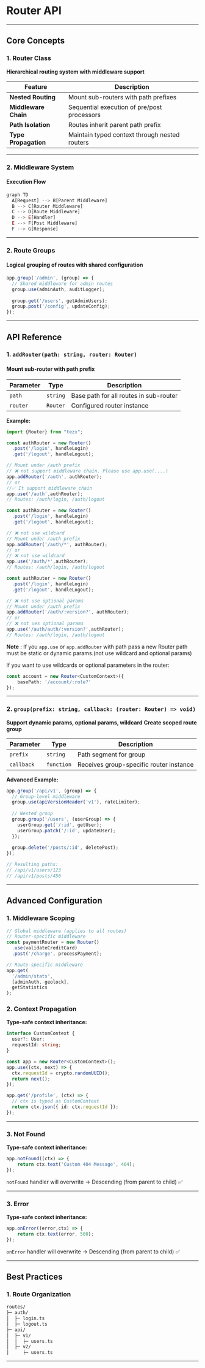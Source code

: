 
# Router API

---

## **Core Concepts**

### **1. Router Class**

**Hierarchical routing system with middleware support**

| Feature              | Description                                                                 |
|----------------------|-----------------------------------------------------------------------------|
| **Nested Routing**   | Mount sub-routers with path prefixes                                        |
| **Middleware Chain** | Sequential execution of pre/post processors                                 |
| **Path Isolation**   | Routes inherit parent path prefix                                           |
| **Type Propagation** | Maintain typed context through nested routers                               |

---

### **2. Middleware System**

#### **Execution Flow**

```js
graph TD
  A[Request] --> B[Parent Middleware]
  B --> C[Router Middleware]
  C --> D[Route Middleware]
  D --> E[Handler]
  E --> F[Post Middleware]
  F --> G[Response]
```

---

### **2. Route Groups**

#### Logical grouping of routes with shared configuration

```ts
app.group('/admin', (group) => {
  // Shared middleware for admin routes
  group.use(adminAuth, auditLogger);
  
  group.get('/users', getAdminUsers);
  group.post('/config', updateConfig);
});
```

---

## **API Reference**

### **1. `addRouter(path: string, router: Router)`**

#### Mount sub-router with path prefix

| Parameter | Type     | Description                              |
|-----------|----------|------------------------------------------|
| `path`    | `string` | Base path for all routes in sub-router   |
| `router`  | `Router` | Configured router instance               |

**Example:**

```ts
import {Router} from "tezx";

const authRouter = new Router()
  .post('/login', handleLogin)
  .get('/logout', handleLogout);

// Mount under /auth prefix
// ❌ not support middleware chain. Please use app.use(....)
app.addRouter('/auth', authRouter); 
// or
//✅ It support middleware chain
app.use('/auth',authRouter);
// Routes: /auth/login, /auth/logout
```

```ts
const authRouter = new Router()
  .post('/login', handleLogin)
  .get('/logout', handleLogout);

// ❌ not use wildcard
// Mount under /auth prefix
app.addRouter('/auth/*', authRouter);
// or
// ❌ not use wildcard
app.use('/auth/*',authRouter);
// Routes: /auth/login, /auth/logout
```

```ts
const authRouter = new Router()
  .post('/login', handleLogin)
  .get('/logout', handleLogout);

// ❌ not use optional params
// Mount under /auth prefix
app.addRouter('/auth/:version?', authRouter);
// or
// ❌ not ues optional params
app.use('/auth/auth/:version?',authRouter);
// Routes: /auth/login, /auth/logout
```

**Note** : If you `app.use` or `app.addRouter` with path pass a new Router path must be static or dynamic params.(not use wildcard and optional params)

If you want to use wildcards or optional parameters in the router:

```ts
const account = new Router<CustomContext>({
    basePath: '/account/:role?'
});
```

---

### **2. `group(prefix: string, callback: (router: Router) => void)`**

**Support dynamic params, optional params, wildcard**
**Create scoped route group**

| Parameter  | Type       | Description                                     |
|------------|------------|-------------------------------------------------|
| `prefix`   | `string`   | Path segment for group                          |
| `callback` | `function` | Receives group-specific router instance         |

**Advanced Example:**

```ts
app.group('/api/v1', (group) => {
  // Group-level middleware
  group.use(apiVersionHeader('v1'), rateLimiter);
  
  // Nested group
  group.group('/users', (userGroup) => {
    userGroup.get('/:id', getUser);
    userGroup.patch('/:id', updateUser);
  });
  
  group.delete('/posts/:id', deletePost);
});

// Resulting paths:
// /api/v1/users/123
// /api/v1/posts/456
```

---

## **Advanced Configuration**

### **1. Middleware Scoping**

```ts
// Global middleware (applies to all routes)
// Router-specific middleware
const paymentRouter = new Router()
  .use(validateCreditCard)
  .post('/charge', processPayment);

// Route-specific middleware
app.get(
  '/admin/stats',
  [adminAuth, geolock],
  getStatistics
);
```

### **2. Context Propagation**

**Type-safe context inheritance:**

```ts
interface CustomContext {
  user?: User;
  requestId: string;
}

const app = new Router<CustomContext>();
app.use((ctx, next) => {
  ctx.requestId = crypto.randomUUID();
  return next();
});

app.get('/profile', (ctx) => {
  // ctx is typed as CustomContext
  return ctx.json({ id: ctx.requestId });
});
```

---

### **3. Not Found**

**Type-safe context inheritance:**

```ts
app.notFound((ctx) => {
    return ctx.text('Custom 404 Message', 404);
});
```

`notFound` handler will overwrite → Descending (from parent to child) ✅

---

### **3. Error**

**Type-safe context inheritance:**

```ts
app.onError((error,ctx) => {
    return ctx.text(error, 500);
});
```

`onError` handler will overwrite → Descending (from parent to child) ✅

---

## **Best Practices**

### **1. Route Organization**

```bash
routes/
├─ auth/
│  ├─ login.ts
│  ├─ logout.ts
├─ api/
│  ├─ v1/
│  │  ├─ users.ts
│  ├─ v2/
│     ├─ users.ts
```

---
<!-- 
## **Configuration Options**

```ts
new Router({
  caseSensitive: false, // /Users vs /users
  strictPaths: true,    // /users/ vs /users
  maxNesting: 5,        // Prevent infinite loops
  autoHead: true        // Auto-create HEAD routes
});
``` -->
